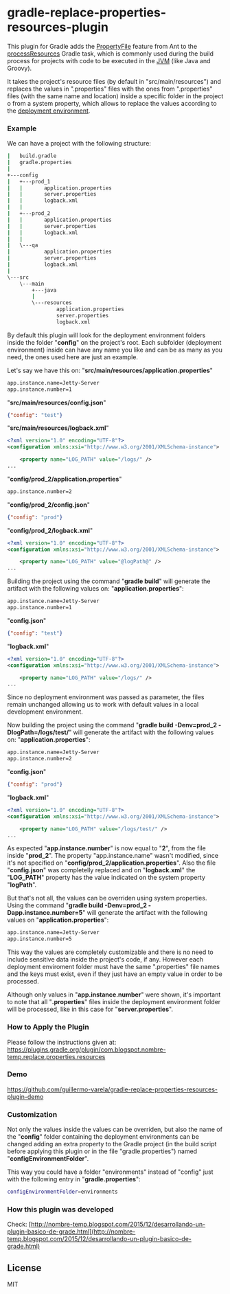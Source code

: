 # gradle-replace-properties-resources-plugin

This plugin for Gradle adds the [PropertyFile] feature from Ant to the [processResources] Gradle task, which is commonly used during the build process for projects with code to be executed in the [JVM] (like Java and Groovy).

It takes the project's resource files (by default in "src/main/resources") and replaces the values in ".properties" files with the ones from ".properties" files (with the same name and location) inside a specific folder in the project o from a system property, which allows to replace the values according to the [deployment environment].

### Example
We can have a project with the following structure:
```sh
|   build.gradle
|   gradle.properties
|
+---config
|   +---prod_1
|   |       application.properties
|   |       server.properties
|   |       logback.xml
|   |
|   +---prod_2
|   |       application.properties
|   |       server.properties
|   |       logback.xml
|   |
|   \---qa
|           application.properties
|           server.properties
|           logback.xml
|
\---src
    \---main
        +---java
        |
        \---resources
                application.properties
                server.properties
                logback.xml
```
By default this plugin will look for the deployment environment folders inside the folder "**config**" on the project's root. Each subfolder (deployment environment) inside can have any name you like and can be as many as you need, the ones used here are just an example.

Let's say we have this on:
"**src/main/resources/application.properties**"
```sh
app.instance.name=Jetty-Server
app.instance.number=1
```
"**src/main/resources/config.json**"
```json
{"config": "test"}
```
"**src/main/resources/logback.xml**"
```xml
<?xml version="1.0" encoding="UTF-8"?>
<configuration xmlns:xsi="http://www.w3.org/2001/XMLSchema-instance">

    <property name="LOG_PATH" value="/logs/" />
...
```

"**config/prod_2/application.properties**"
```sh
app.instance.number=2
```
"**config/prod_2/config.json**"
```json
{"config": "prod"}
```
"**config/prod_2/logback.xml**"
```xml
<?xml version="1.0" encoding="UTF-8"?>
<configuration xmlns:xsi="http://www.w3.org/2001/XMLSchema-instance">

    <property name="LOG_PATH" value="@logPath@" />
...
```

Building the project using the command "**gradle build**" will generate the artifact with the following values on:
"**application.properties**":
```sh
app.instance.name=Jetty-Server
app.instance.number=1
```
"**config.json**"
```json
{"config": "test"}
```
"**logback.xml**"
```xml
<?xml version="1.0" encoding="UTF-8"?>
<configuration xmlns:xsi="http://www.w3.org/2001/XMLSchema-instance">

    <property name="LOG_PATH" value="/logs/" />
...
```
Since no deployment environment was passed as parameter, the files remain unchanged allowing us to work with default values in a local development environment.

Now building the project using the command "**gradle build -Denv=prod_2 -DlogPath=/logs/test/**" will generate the artifact with the following values on:
"**application.properties**":
```sh
app.instance.name=Jetty-Server
app.instance.number=2
```
"**config.json**"
```json
{"config": "prod"}
```
"**logback.xml**"
```xml
<?xml version="1.0" encoding="UTF-8"?>
<configuration xmlns:xsi="http://www.w3.org/2001/XMLSchema-instance">

    <property name="LOG_PATH" value="/logs/test/" />
...
```
As expected "**app.instance.number**" is now equal to "**2**", from the file inside "**prod_2**". The property "app.instance.name" wasn't modified, since it's not specified on "**config/prod_2/application.properties**". Also the file "**config.json**" was completelly replaced and on "**logback.xml**" the "**LOG_PATH**" property has the value indicated on the system property "**logPath**".

But that's not all, the values can be overriden using system properties. Using the command "**gradle build -Denv=prod_2 -Dapp.instance.number=5**" will generate the artifact with the following values on "**application.properties**":
```sh
app.instance.name=Jetty-Server
app.instance.number=5
```
This way the values are completely customizable and there is no need to include sensitive data inside the project's code, if any. However each deployment enviroment folder must have the same ".properties" file names and the keys must exist, even if they just have an empty value in order to be processed.

Although only values in "**app.instance.number**" were shown, it's important to note that all "**.properties**" files inside the deployment environment folder will be processed, like in this case for "**server.properties**".

### How to Apply the Plugin
Please follow the instructions given at: https://plugins.gradle.org/plugin/com.blogspot.nombre-temp.replace.properties.resources

### Demo
https://github.com/guillermo-varela/gradle-replace-properties-resources-plugin-demo

### Customization
Not only the values inside the values can be overriden, but also the name of the "**config**" folder containing the deployment environments can be changed adding an extra property to the Gradle project (in the build script before applying this plugin or in the file "gradle.properties") named "**configEnvironmentFolder**".

This way you could have a folder "environments" instead of "config" just with the following entry in "**gradle.properties**":
```sh
configEnvironmentFolder=environments
```

### How this plugin was developed
Check: [http://nombre-temp.blogspot.com/2015/12/desarrollando-un-plugin-basico-de-grade.html](http://nombre-temp.blogspot.com/2015/12/desarrollando-un-plugin-basico-de-grade.html)

License
----

MIT

   [PropertyFile]: <https://ant.apache.org/manual/Tasks/propertyfile.html>
   [processResources]: <https://docs.gradle.org/current/javadoc/org/gradle/language/jvm/tasks/ProcessResources.html>
   [JVM]: <https://en.wikipedia.org/wiki/Java_virtual_machine>
   [deployment environment]: <https://en.wikipedia.org/wiki/Deployment_environment>
